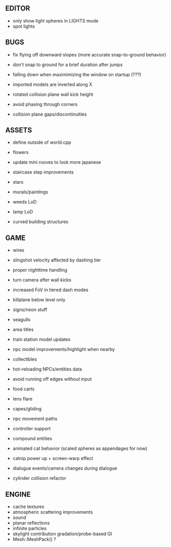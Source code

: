 EDITOR
------
* only show light spheres in LIGHTS mode
* spot lights

BUGS
----
* fix flying off downward slopes (more accurate snap-to-ground behavior)
* don't snap to ground for a brief duration after jumps
* falling down when maximimizing the window on startup (???)

* imported models are inverted along X
* rotated collision plane wall kick height
* avoid phasing through corners
* collision plane gaps/discontinuities

ASSETS
------
* define outside of world.cpp

* flowers
* update mini rooves to look more japanese
* staircase step improvements
* stars
* murals/paintings
* weeds LoD
* lamp LoD
* curved building structures

GAME
----
* wires
* slingshot velocity affected by dashing tier
* proper nighttime handling
* turn camera after wall kicks
* increased FoV in tiered dash modes
* killplane below level only

* signs/neon stuff
* seagulls
* area titles
* train station model updates
* npc model improvements/highlight when nearby
* collectibles
* hot-reloading NPCs/entities data
* avoid running off edges without input
* food carts
* lens flare
* capes/gliding
* npc movement paths
* controller support
* compound entities
* animated cat behavior (scaled spheres as appendages for now)
* catnip power up + screen-warp effect
* dialogue events/camera changes during dialogue
* cylinder collision refactor

ENGINE
------
* cache textures
* atmospheric scattering improvements
* sound
* planar reflections
* infinite particles
* skylight contribution gradation/probe-based GI
* Mesh::MeshPack() ?